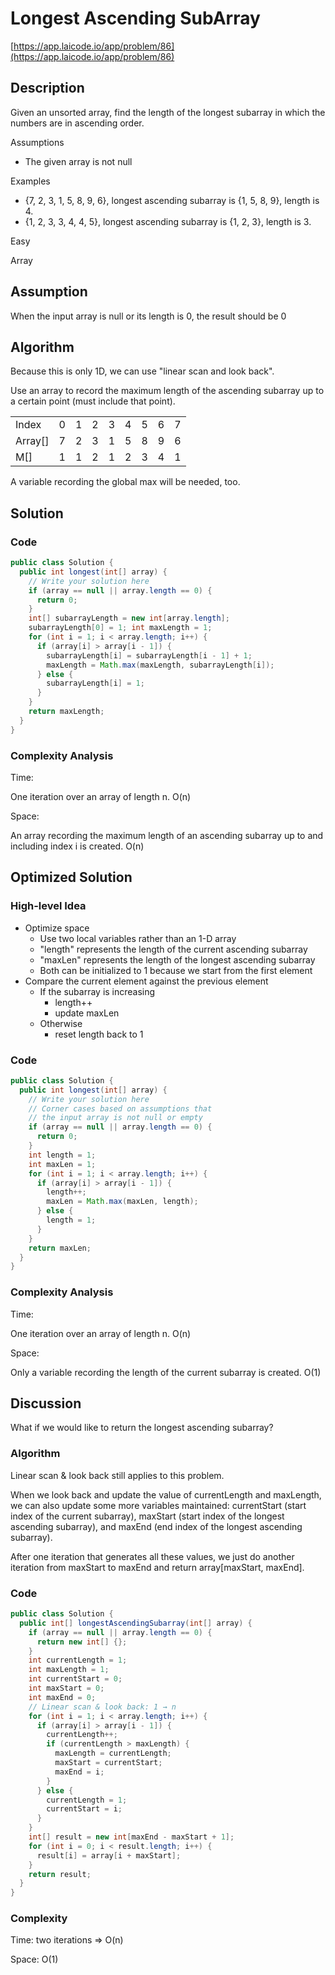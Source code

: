 <!----- Conversion time: 0.925 seconds.


Using this Markdown file:

1. Cut and paste this output into your source file.
2. See the notes and action items below regarding this conversion run.
3. Check the rendered output (headings, lists, code blocks, tables) for proper
   formatting and use a linkchecker before you publish this page.

Conversion notes:

* GD2md-html version 1.0β13
* Wed Jan 16 2019 03:40:41 GMT-0800 (PST)
* Source doc: https://docs.google.com/open?id=1LHT_VRwSYWjRD2Ov3shNsPFXC8hKG3ux7OFrPAtlPII
----->



# Longest Ascending SubArray

[https://app.laicode.io/app/problem/86](https://app.laicode.io/app/problem/86)


## Description

Given an unsorted array, find the length of the longest subarray in which the numbers are in ascending order.

Assumptions



*   The given array is not null

Examples



*   {7, 2, 3, 1, 5, 8, 9, 6}, longest ascending subarray is {1, 5, 8, 9}, length is 4.
*   {1, 2, 3, 3, 4, 4, 5}, longest ascending subarray is {1, 2, 3}, length is 3.

Easy

Array




## Assumption

When the input array is null or its length is 0, the result should be 0


## Algorithm

Because this is only 1D, we can use "linear scan and look back".

Use an array to record the maximum length of the ascending subarray up to a certain point (must include that point).


<table>
  <tr>
   <td>Index
   </td>
   <td>0
   </td>
   <td>1
   </td>
   <td>2
   </td>
   <td>3
   </td>
   <td>4
   </td>
   <td>5
   </td>
   <td>6
   </td>
   <td>7
   </td>
  </tr>
  <tr>
   <td>Array[]
   </td>
   <td>7
   </td>
   <td>2
   </td>
   <td>3
   </td>
   <td>1
   </td>
   <td>5
   </td>
   <td>8
   </td>
   <td>9
   </td>
   <td>6
   </td>
  </tr>
  <tr>
   <td>M[]
   </td>
   <td>1
   </td>
   <td>1
   </td>
   <td>2
   </td>
   <td>1
   </td>
   <td>2
   </td>
   <td>3
   </td>
   <td>4
   </td>
   <td>1
   </td>
  </tr>
</table>


A variable recording the global max will be needed, too.




## Solution


### Code


```java
public class Solution {
  public int longest(int[] array) {
    // Write your solution here
    if (array == null || array.length == 0) {
      return 0;
    }
    int[] subarrayLength = new int[array.length];
    subarrayLength[0] = 1; int maxLength = 1;
    for (int i = 1; i < array.length; i++) {
      if (array[i] > array[i - 1]) {
        subarrayLength[i] = subarrayLength[i - 1] + 1;
        maxLength = Math.max(maxLength, subarrayLength[i]);
      } else {
        subarrayLength[i] = 1;
      }
    }
    return maxLength;
  }
}
```



### Complexity Analysis

Time:

One iteration over an array of length n. O(n)

Space:

An array recording the maximum length of an ascending subarray up to and including index i is created. O(n)




## Optimized Solution

### High-level Idea

- Optimize space
  - Use two local variables rather than an 1-D array
  - "length" represents the length of the current ascending subarray
  - "maxLen" represents the length of the longest ascending subarray
  - Both can be initialized to 1 because we start from the first element
- Compare the current element against the previous element
  - If the subarray is increasing
    - length++
    - update maxLen
  - Otherwise
    - reset length back to 1


### Code


```java
public class Solution {
  public int longest(int[] array) {
    // Write your solution here
    // Corner cases based on assumptions that
    // the input array is not null or empty
    if (array == null || array.length == 0) {
      return 0;
    }
    int length = 1;
    int maxLen = 1;
    for (int i = 1; i < array.length; i++) {
      if (array[i] > array[i - 1]) {
        length++;
        maxLen = Math.max(maxLen, length);
      } else {
        length = 1;
      }
    }
    return maxLen;
  }
}
```



### Complexity Analysis

Time:

One iteration over an array of length n. O(n)

Space:

Only a variable recording the length of the current subarray is created. O(1)




## Discussion

What if we would like to return the longest ascending subarray?


### Algorithm

Linear scan & look back still applies to this problem.

When we look back and update the value of currentLength and maxLength, we can also update some more variables maintained: currentStart (start index of the current subarray), maxStart (start index of the longest ascending subarray), and maxEnd (end index of the longest ascending subarray).

After one iteration that generates all these values, we just do another iteration from maxStart to maxEnd and return array\[maxStart, maxEnd\].


### Code


```java
public class Solution {
  public int[] longestAscendingSubarray(int[] array) {
    if (array == null || array.length == 0) {
      return new int[] {};
    }
    int currentLength = 1;
    int maxLength = 1;
    int currentStart = 0;
    int maxStart = 0;
    int maxEnd = 0;
    // Linear scan & look back: 1 → n
    for (int i = 1; i < array.length; i++) {
      if (array[i] > array[i - 1]) {
        currentLength++;
        if (currentLength > maxLength) {
          maxLength = currentLength;
          maxStart = currentStart;
          maxEnd = i;
        }
      } else {
        currentLength = 1;
        currentStart = i;
      }
    }
    int[] result = new int[maxEnd - maxStart + 1];
    for (int i = 0; i < result.length; i++) {
      result[i] = array[i + maxStart];
    }
    return result;
  }
}
```



### Complexity

Time: two iterations ⇒ O(n)

Space: O(1)


<!-- GD2md-html version 1.0β13 -->
